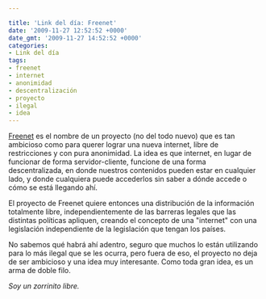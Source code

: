 ```yaml
---

title: 'Link del día: Freenet'
date: '2009-11-27 12:52:52 +0000'
date_gmt: '2009-11-27 14:52:52 +0000'
categories:
- Link del día
tags:
- freenet
- internet
- anonimidad
- descentralización
- proyecto
- ilegal
- idea
---
```


[Freenet](http://freenetproject.org/) es el nombre de un proyecto (no del todo nuevo) que es tan ambicioso como para querer lograr una nueva internet, libre de restricciones y con pura anonimidad. La idea es que internet, en lugar de funcionar de forma servidor-cliente, funcione de una forma descentralizada, en donde nuestros contenidos pueden estar en cualquier lado, y donde cualquiera puede accederlos sin saber a dónde accede o cómo se está llegando ahí.

El proyecto de Freenet quiere entonces una distribución de la información totalmente libre, independientemente de las barreras legales que las distintas políticas apliquen, creando el concepto de una "internet" con una legislación independiente de la legislación que tengan los países.

No sabemos qué habrá ahí adentro, seguro que muchos lo están utilizando para lo más ilegal que se les ocurra, pero fuera de eso, el proyecto no deja de ser ambicioso y una idea muy interesante. Como toda gran idea, es un arma de doble filo.

_Soy un zorrinito libre._
